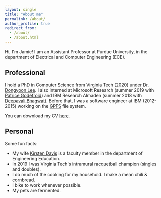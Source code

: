 ```yaml
---
layout: single
title: "About me"
permalink: /about/
author_profile: true
redirect_from: 
  - /about/
  - /about.html
---
```


Hi, I'm Jamie!
I am an Assistant Professor at Purdue University, in the department of Electrical and Computer Engineering (ECE).

## Professional

I hold a PhD in Computer Science from Virginia Tech (2020) under [Dr. Dongyoon Lee](https://www3.cs.stonybrook.edu/~dongyoon/).
I also interned at
  Microsoft Research (summer 2019 with [Patrice Godefroid](https://www.microsoft.com/en-us/research/people/pg/))
  and
  IBM Research Almaden (summer 2018 with [Deepavali Bhagwat](https://researcher.watson.ibm.com/researcher/view.php?person=us-deepavali)).
Before that, I was a software engineer at IBM (2012-2015) working on the [GPFS](https://en.wikipedia.org/wiki/GPFS) file system.

You can download my CV [here](files/professional/JamesDavis-CV.pdf).

## Personal

Some fun facts:

- My wife [Kirsten Davis](https://engineering.purdue.edu/ENE/People) is a faculty member in the department of Engineering Education.
- In 2019 I was Virginia Tech's intramural racquetball champion (singles and doubles).
- I do much of the cooking for my household. I make a mean chili & cornbread.
- I bike to work whenever possible.
- My pets are fermented.
